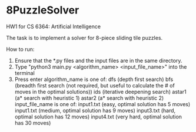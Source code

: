 # 8PuzzleSolver
HW1 for CS 6364: Artificial Intelligence

The task is to implement a solver for 8-piece sliding tile puzzles.

How to run:
1. Ensure that the *.py files and the input files are in the same directory.
2. Type "python3 main.py <algorithm_name> <input_file_name>" into the terminal
3. Press enter
algorithm_name is one of:
    dfs (depth first search)
    bfs (breadth first search (not required, but useful to calculate the # of moves in the optimal solutions))
    ids (iterative deepening search)
    astar1 (a* search with heuristic 1)
    astar2 (a* search with heuristic 2)
input_file_name is one of:
    input1.txt (easy, optimal solution has 5 moves)
    input1.txt (medium, optimal solution has 9 moves)
    input3.txt (hard, optimal solution has 12 moves)
    input4.txt (very hard, optimal solution has 30 moves)
